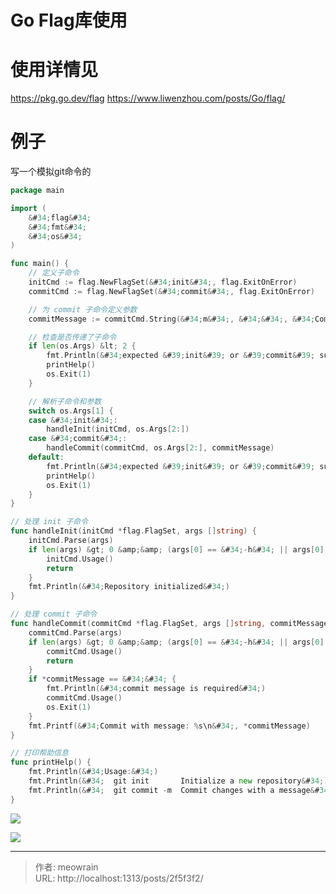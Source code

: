 # Go Flag库使用



# 使用详情见

https://pkg.go.dev/flag
https://www.liwenzhou.com/posts/Go/flag/

# 例子
写一个模拟git命令的
```go
package main

import (
	&#34;flag&#34;
	&#34;fmt&#34;
	&#34;os&#34;
)

func main() {
	// 定义子命令
	initCmd := flag.NewFlagSet(&#34;init&#34;, flag.ExitOnError)
	commitCmd := flag.NewFlagSet(&#34;commit&#34;, flag.ExitOnError)

	// 为 commit 子命令定义参数
	commitMessage := commitCmd.String(&#34;m&#34;, &#34;&#34;, &#34;Commit message&#34;)

	// 检查是否传递了子命令
	if len(os.Args) &lt; 2 {
		fmt.Println(&#34;expected &#39;init&#39; or &#39;commit&#39; subcommands&#34;)
		printHelp()
		os.Exit(1)
	}

	// 解析子命令和参数
	switch os.Args[1] {
	case &#34;init&#34;:
		handleInit(initCmd, os.Args[2:])
	case &#34;commit&#34;:
		handleCommit(commitCmd, os.Args[2:], commitMessage)
	default:
		fmt.Println(&#34;expected &#39;init&#39; or &#39;commit&#39; subcommands&#34;)
		printHelp()
		os.Exit(1)
	}
}

// 处理 init 子命令
func handleInit(initCmd *flag.FlagSet, args []string) {
	initCmd.Parse(args)
	if len(args) &gt; 0 &amp;&amp; (args[0] == &#34;-h&#34; || args[0] == &#34;--help&#34;) {
		initCmd.Usage()
		return
	}
	fmt.Println(&#34;Repository initialized&#34;)
}

// 处理 commit 子命令
func handleCommit(commitCmd *flag.FlagSet, args []string, commitMessage *string) {
	commitCmd.Parse(args)
	if len(args) &gt; 0 &amp;&amp; (args[0] == &#34;-h&#34; || args[0] == &#34;--help&#34;) {
		commitCmd.Usage()
		return
	}
	if *commitMessage == &#34;&#34; {
		fmt.Println(&#34;commit message is required&#34;)
		commitCmd.Usage()
		os.Exit(1)
	}
	fmt.Printf(&#34;Commit with message: %s\n&#34;, *commitMessage)
}

// 打印帮助信息
func printHelp() {
	fmt.Println(&#34;Usage:&#34;)
	fmt.Println(&#34;  git init       Initialize a new repository&#34;)
	fmt.Println(&#34;  git commit -m  Commit changes with a message&#34;)
}

```

![](https://static.meowrain.cn/i/2024/05/15/st62kn-3.webp)


![](https://static.meowrain.cn/i/2024/05/15/stf9jg-3.webp)

---

> 作者: meowrain  
> URL: http://localhost:1313/posts/2f5f3f2/  

